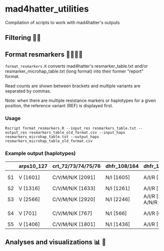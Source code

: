 # mad4hatter_utilities
Compilation of scripts to work with mad4hatter's outputs


## Filtering 💩🧹



## Format resmarkers 💅💇‍♀️✨

`format_resmarkers.R` converts mad4hatter's resmarker_table.txt and/or resmarker_microhap_table.txt (long format) into their former "report" format. 

Read counts are shown between brackets and multiple variants are separated by commas.

Note: when there are multiple resistance markers or haplotypes for a given position, the reference variant (REF) is displayed first.

### Usage

```shell
Rscript format_resmarkers.R --input_res resmarkers_table.txt --output_res resmarkers_table_old_format.csv --input_haps resmarkers_microhap_table.txt --output_haps resmarkers_microhap_table_old_format.csv
```
### Example output (haplotypes)

|              | arps10_127 | crt_72/73/74/75/76 | dhfr_108/164 | dhfr_16/51/59 | dhfr_185 | dhps_431/436/437 |
|--------------|------------|---------------------|--------------|--------------|----------|------------------|
| S1  | V [1601]   | C/V/M/N/K [2091]   | N/I [1605]   | A/I/R [1403]   | T [460]  | I/S/G [373], I/A/A [1753] |
| S2  | V [1316]   | C/V/M/N/K [1633]   | N/I [1261]   | A/I/R [1425]   | T [479]  | I/S/G [1741]     |
| S3  | V [2566]   | C/V/M/N/K [2920]   | N/I [2246]   | A/I/R [2293], A/N/R [137] | T [758]  | I/S/G [2811]     |
| S4  | V [701]    | C/V/M/N/K [767]    | N/I [566]    | A/I/R [649]    | T [298]  | I/S/G [651], I/S/A [125] |
| S5| V [1406]   | C/V/M/N/K [1801]   | N/I [1436]   | A/I/R [1223]   | [NA]     | I/S/G [1814]     |



## Analyses and visualizations 📊 👀
